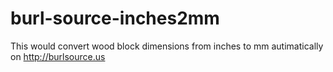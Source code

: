burl-source-inches2mm
=====================

This would convert wood block dimensions from inches to mm autimatically on http://burlsource.us
